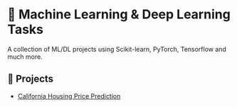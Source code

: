 # 🧠 Machine Learning & Deep Learning Tasks

A collection of ML/DL projects using Scikit-learn, PyTorch, Tensorflow and much more.

## 📂 Projects

- [California Housing Price Prediction](https://github.com/AliHassan1998/Machine_learning-deep_learning_projects/tree/main/regression_with_pytorch_with_california_housing_price_prediction)
